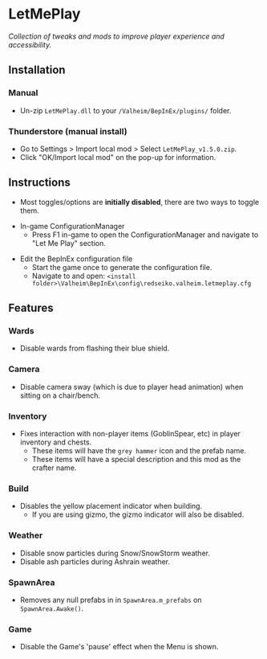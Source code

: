 # LetMePlay

*Collection of tweaks and mods to improve player experience and accessibility.*

## Installation

### Manual

  * Un-zip `LetMePlay.dll` to your `/Valheim/BepInEx/plugins/` folder.

### Thunderstore (manual install)

  * Go to Settings > Import local mod > Select `LetMePlay_v1.5.0.zip`.
  * Click "OK/Import local mod" on the pop-up for information.

## Instructions

  * Most toggles/options are **initially disabled**, there are two ways to toggle them.

  - In-game ConfigurationManager
    - Press F1 in-game to open the ConfigurationManager and navigate to "Let Me Play" section.

  * Edit the BepInEx configuration file
    * Start the game once to generate the configuration file.
    * Navigate to and open: `<install folder>\Valheim\BepInEx\config\redseiko.valheim.letmeplay.cfg`

## Features

### Wards

  * Disable wards from flashing their blue shield.

### Camera

  * Disable camera sway (which is due to player head animation) when sitting on a chair/bench.

### Inventory

  * Fixes interaction with non-player items (GoblinSpear, etc) in player inventory and chests.
    * These items will have the `grey hammer` icon and the prefab name.
    * These items will have a special description and this mod as the crafter name.

### Build

  * Disables the yellow placement indicator when building.
    * If you are using gizmo, the gizmo indicator will also be disabled.

### Weather

  * Disable snow particles during Snow/SnowStorm weather.
  * Disable ash particles during Ashrain weather.

### SpawnArea

  * Removes any null prefabs in in `SpawnArea.m_prefabs` on `SpawnArea.Awake()`.

### Game

  * Disable the Game's 'pause' effect when the Menu is shown.